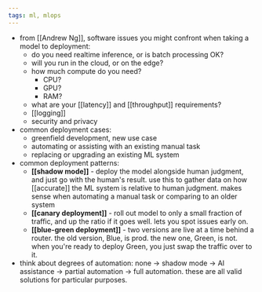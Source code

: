 ```yaml
---
tags: ml, mlops
---
```


- from [[Andrew Ng]], software issues you might confront when taking a model to deployment:
	- do you need realtime inference, or is batch processing OK?
	- will you run in the cloud, or on the edge?
	- how much compute do you need?
		- CPU?
		- GPU?
		- RAM?
	- what are your [[latency]] and [[throughput]] requirements?
	- [[logging]]
	- security and privacy
- common deployment cases:
	- greenfield development, new use case
	- automating or assisting with an existing manual task
	- replacing or upgrading an existing ML system
- common deployment patterns:
	- **[[shadow mode]]** - deploy the model alongside human judgment, and just go with the human's result. use this to gather data on how [[accurate]] the ML system is relative to human judgment. makes sense when automating a manual task or comparing to an older system
	- **[[canary deployment]]** - roll out model to only a small fraction of traffic, and up the ratio if it goes well. lets you spot issues early on.
	- **[[blue-green deployment]]** - two versions are live at a time behind a router. the old version, Blue, is prod. the new one, Green, is not. when you're ready to deploy Green, you just swap the traffic over to it.
- think about degrees of automation: none -> shadow mode -> AI assistance -> partial automation -> full automation. these are all valid solutions for particular purposes.